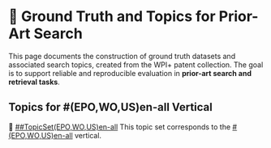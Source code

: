 # 📘 Ground Truth and Topics for Prior-Art Search 

This page documents the construction of ground truth datasets and associated search topics, created from the WPI+ patent collection. The goal is to support reliable and reproducible evaluation in **prior-art search and retrieval tasks**.

## Topics for #(EPO,WO,US)en-all Vertical
📁 [##TopicSet(EPO,WO,US)en-all](https://github.com/cs1msa/WPIplus/tree/main/Ground%20Truths/Prior-Art%20Search/%23TopicSet(EPO%2CWO%2CUS)en-all)
This topic set corresponds to the [\#(EPO,WO,US)en-all](https://github.com/cs1msa/WPIplus/tree/main/Collection%20Verticals%20(subsets)/%23(EPO%2CWO%2CUS)en-all%20-%20Created%20for%20Priot-Art%20Search%20Tasks) vertical.



